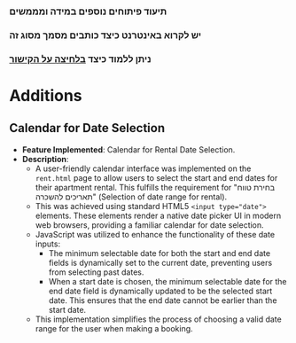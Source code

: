 ### תיעוד פיתוחים נוספים במידה ומממשים

### יש לקרוא באינטרנט כיצד כותבים מסמך מסוג זה

### ניתן ללמוד כיצד [בלחיצה על הקישור](https://www.markdownguide.org/cheat-sheet/)

# Additions

## Calendar for Date Selection

* **Feature Implemented**: Calendar for Rental Date Selection.
* **Description**:
    * A user-friendly calendar interface was implemented on the `rent.html` page to allow users to select the start and end dates for their apartment rental. This fulfills the requirement for "בחירת טווח תאריכים להשכרה" (Selection of date range for rental).
    * This was achieved using standard HTML5 `<input type="date">` elements. These elements render a native date picker UI in modern web browsers, providing a familiar calendar for date selection.
    * JavaScript was utilized to enhance the functionality of these date inputs:
        * The minimum selectable date for both the start and end date fields is dynamically set to the current date, preventing users from selecting past dates.
        * When a start date is chosen, the minimum selectable date for the end date field is dynamically updated to be the selected start date. This ensures that the end date cannot be earlier than the start date.
    * This implementation simplifies the process of choosing a valid date range for the user when making a booking.